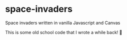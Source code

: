 # space-invaders
Space invaders written in vanilla Javascript and Canvas

This is some old school code that I wrote a while back! 🙈
